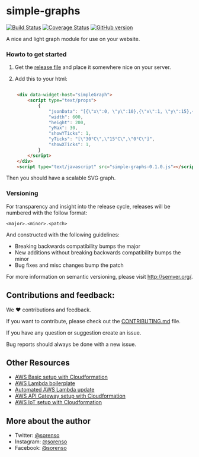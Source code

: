 # simple-graphs

[![Build Status](https://travis-ci.org/5orenso/simple-graphs.svg?branch=master)](https://travis-ci.org/5orenso/simple-graphs)
[![Coverage Status](https://coveralls.io/repos/github/5orenso/simple-graphs/badge.svg?branch=master)](https://coveralls.io/github/5orenso/simple-graphs?branch=master)
[![GitHub version](https://badge.fury.io/gh/5orenso%2Fsimple-graphs.svg)](https://badge.fury.io/gh/5orenso%2Fsimple-graphs)

A nice and light graph module for use on your website.

### Howto to get started

1. Get the [release file](release/simple-graphs-0.1.0.js) and place it somewhere nice on your server.

2. Add this to your html:
```html

    <div data-widget-host="simpleGraph">
        <script type="text/props">
            {
                "jsonData": "[{\"x\":0, \"y\":10},{\"x\":1, \"y\":15},{\"x\":2, \"y\":5}]",
                "width": 600,
                "height": 200,
                "yMax": 30,
                "showYTicks": 1,
                "yTicks": "[\"30°C\",\"15°C\",\"0°C\"]",
                "showXTicks": 1,
            }
        </script>
    </div>
    <script type="text/javascript" src="simple-graphs-0.1.0.js"></script>
```

Then you should have a scalable SVG graph.


### Versioning

For transparency and insight into the release cycle, releases will be
numbered with the follow format:

`<major>.<minor>.<patch>`

And constructed with the following guidelines:

* Breaking backwards compatibility bumps the major
* New additions without breaking backwards compatibility bumps the minor
* Bug fixes and misc changes bump the patch

For more information on semantic versioning, please visit http://semver.org/.


## Contributions and feedback:

We ❤️ contributions and feedback.

If you want to contribute, please check out the [CONTRIBUTING.md](CONTRIBUTING.md) file.

If you have any question or suggestion create an issue.

Bug reports should always be done with a new issue.


## Other Resources

* [AWS Basic setup with Cloudformation](https://github.com/5orenso/aws-cloudformation-base)
* [AWS Lambda boilerplate](https://github.com/5orenso/aws-lambda-boilerplate)
* [Automated AWS Lambda update](https://github.com/5orenso/aws-lambda-autodeploy-lambda)
* [AWS API Gateway setup with Cloudformation](https://github.com/5orenso/aws-cloudformation-api-gateway)
* [AWS IoT setup with Cloudformation](https://github.com/5orenso/aws-cloudformation-iot)


## More about the author

- Twitter: [@sorenso](https://twitter.com/sorenso)
- Instagram: [@sorenso](https://instagram.com/sorenso)
- Facebook: [@sorenso](https://facebook.com/sorenso)
